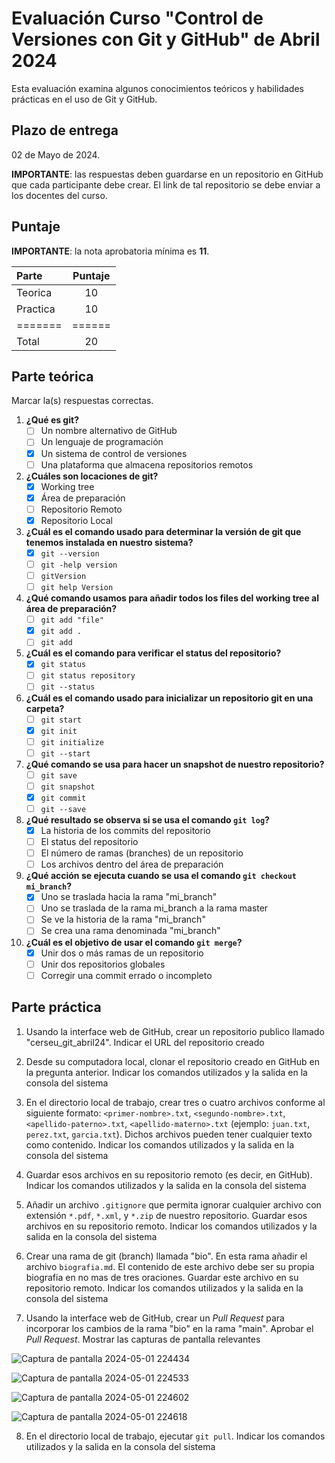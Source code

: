 # Evaluación Curso "Control de Versiones con Git y GitHub" de Abril 2024

Esta evaluación examina algunos conocimientos teóricos y habilidades prácticas en el uso de Git y GitHub.

## Plazo de entrega

02 de Mayo de 2024.

**IMPORTANTE**: las respuestas deben guardarse en un repositorio en GitHub que cada participante debe crear. El link de tal repositorio se debe enviar a los docentes del curso.

## Puntaje

**IMPORTANTE**: la nota aprobatoria mínima es **11**.

| Parte   | Puntaje|
|:--------|:------:|
| Teorica | 10     |
| Practica| 10     |
| ======= |======  |
| Total   | 20     |

## Parte teórica

Marcar la(s) respuestas correctas.

1. **¿Qué es git?**
	- [ ] Un nombre alternativo de GitHub
	- [ ] Un lenguaje de programación
	- [X] Un sistema de control de versiones
	- [ ] Una plataforma que almacena repositorios remotos
2. **¿Cuáles son locaciones de git?**
	- [X] Working tree
	- [X] Área de preparación
	- [ ] Repositorio Remoto
	- [X] Repositorio Local
3. **¿Cuál es el comando usado para determinar la versión de git que tenemos instalada en nuestro sistema?**
	- [X] `git --version`
	- [ ] `git -help version`
	- [ ] `gitVersion`
	- [ ] `git help Version`
4. **¿Qué comando usamos para añadir todos los files del working tree al área de preparación?**
	- [ ] `git add "file"`
	- [X] `git add .`
	- [ ] `git add`
5.  **¿Cuál es el comando para verificar el status del repositorio?**
	- [X] `git status`
	- [ ] `git status repository`
	- [ ] `git --status`
6. **¿Cuál es el comando usado para inicializar un repositorio git en una carpeta?**
	- [ ] `git start`
	- [X] `git init`
	- [ ] `git initialize`
	- [ ] `git --start`
7. **¿Qué comando se usa para hacer un snapshot de nuestro repositorio?**
	- [ ] `git save`
	- [ ] `git snapshot`
	- [X] `git commit`
	- [ ] `git --save`
8. **¿Qué resultado se observa si se usa el comando `git log`?**
	- [X] La historia de los commits del repositorio
	- [ ] El status del repositorio
	- [ ] El número de ramas (branches) de un repositorio
	- [ ] Los archivos dentro del área de preparación
9. **¿Qué acción se ejecuta cuando se usa el comando `git checkout mi_branch`?**
	- [X] Uno se traslada hacia la rama "mi_branch"
	- [ ] Uno se traslada de la rama mi_branch a la rama master
	- [ ] Se ve la historia de la rama "mi_branch"
	- [ ] Se crea una rama denominada "mi_branch"
10. **¿Cuál es el objetivo de usar el comando `git merge`?**
	- [X] Unir dos o más ramas de un repositorio
	- [ ] Unir dos repositorios globales
	- [ ] Corregir una commit errado o incompleto

## Parte práctica

1. Usando la interface web de GitHub, crear un repositorio publico llamado "cerseu_git_abril24". Indicar el URL del repositorio creado


2. Desde su computadora local, clonar el repositorio creado en GitHub en la pregunta anterior. Indicar los comandos utilizados y la salida en la consola del sistema


3. En el directorio local de trabajo, crear tres o cuatro archivos conforme al siguiente formato: `<primer-nombre>.txt`, `<segundo-nombre>.txt`, `<apellido-paterno>.txt`, `<apellido-materno>.txt` (ejemplo: `juan.txt`, `perez.txt`, `garcia.txt`). Dichos archivos pueden tener cualquier texto como contenido. Indicar los comandos utilizados y la salida en la consola del sistema


4. Guardar esos archivos en su repositorio remoto (es decir, en GitHub). Indicar los comandos utilizados y la salida en la consola del sistema


5. Añadir un archivo `.gitignore` que permita ignorar cualquier archivo con extensión `*.pdf`, `*.xml`, y `*.zip` de nuestro repositorio.  Guardar esos archivos en su repositorio remoto. Indicar los comandos utilizados y la salida en la consola del sistema


6. Crear una rama de git (branch) llamada "bio". En esta rama añadir el archivo `biografia.md`. El contenido de este archivo debe ser su propia biografia en no mas de tres oraciones.  Guardar este archivo en su repositorio remoto. Indicar los comandos utilizados y la salida en la consola del sistema


7. Usando la interface web de GitHub, crear un _Pull Request_ para incorporar los cambios de la rama "bio" en la rama "main". Aprobar el _Pull Request_. Mostrar las capturas de pantalla relevantes

![Captura de pantalla 2024-05-01 224434](https://github.com/Stefano2510/cerseu_git_abril24/assets/95462072/870c52f6-ba40-4143-800d-b54ffa0c7f18)

![Captura de pantalla 2024-05-01 224533](https://github.com/Stefano2510/cerseu_git_abril24/assets/95462072/ba7e1a45-dc3f-4d78-bb86-995c48ba46b7)

![Captura de pantalla 2024-05-01 224602](https://github.com/Stefano2510/cerseu_git_abril24/assets/95462072/71a8605b-21e5-4408-81fa-a085adbf0b31)

![Captura de pantalla 2024-05-01 224618](https://github.com/Stefano2510/cerseu_git_abril24/assets/95462072/7fd15286-02b5-4ffa-b540-c5c379bc5713)

8. En el directorio local de trabajo, ejecutar `git pull`. Indicar los comandos utilizados y la salida en la consola del sistema

